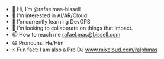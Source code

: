 - 👋 Hi, I’m @rafaelmas-bissell
- 👀 I’m interested in AI/AR/Cloud
- 🌱 I’m currently learning DevOPS
- 💞️ I’m looking to collaborate on things that impact.
- 📫 How to reach me rafael.mas@bissell.com
- 😄 Pronouns: He/Him
- ⚡ Fun fact: I am also a Pro DJ www.mixcloud.com/ralphmas

<!---
rafaelmas-bissell/rafaelmas-bissell is a ✨ special ✨ repository because its `README.md` (this file) appears on your GitHub profile.
You can click the Preview link to take a look at your changes.
--->
